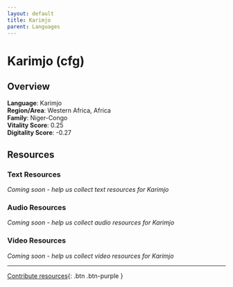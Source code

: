 ```yaml
---
layout: default
title: Karimjo
parent: Languages
---
```


# Karimjo (cfg)

## Overview

**Language**: Karimjo  
**Region/Area**: Western Africa, Africa  
**Family**: Niger-Congo  
**Vitality Score**: 0.25  
**Digitality Score**: -0.27  

## Resources

### Text Resources
*Coming soon - help us collect text resources for Karimjo*

### Audio Resources
*Coming soon - help us collect audio resources for Karimjo*

### Video Resources
*Coming soon - help us collect video resources for Karimjo*

---

[Contribute resources](https://fairtrain.github.io/){: .btn .btn-purple }
